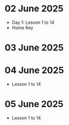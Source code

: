 # 02 June 2025

- Day 1: Lesson 1 to 14 
- Home Key 

# 03 June 2025

# 04 June 2025
- Lesson 1 to 14 

# 05 June 2025
- Lesson 1 to 14 

